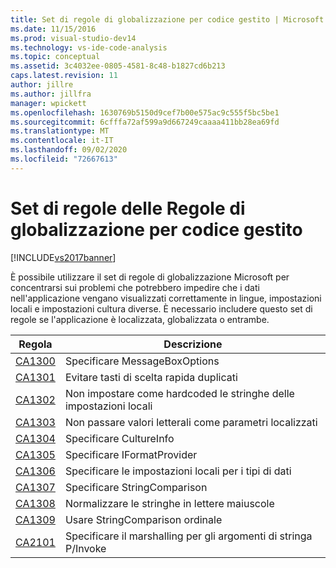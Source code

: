 ```yaml
---
title: Set di regole di globalizzazione per codice gestito | Microsoft Docs
ms.date: 11/15/2016
ms.prod: visual-studio-dev14
ms.technology: vs-ide-code-analysis
ms.topic: conceptual
ms.assetid: 3c4032ee-0805-4581-8c48-b1827cd6b213
caps.latest.revision: 11
author: jillre
ms.author: jillfra
manager: wpickett
ms.openlocfilehash: 1630769b5150d9cef7b00e575ac9c555f5bc5be1
ms.sourcegitcommit: 6cfffa72af599a9d667249caaaa411bb28ea69fd
ms.translationtype: MT
ms.contentlocale: it-IT
ms.lasthandoff: 09/02/2020
ms.locfileid: "72667613"
---
```

# <a name="globalization-rules-rule-set-for-managed-code"></a>Set di regole delle Regole di globalizzazione per codice gestito
[!INCLUDE[vs2017banner](../includes/vs2017banner.md)]

È possibile utilizzare il set di regole di globalizzazione Microsoft per concentrarsi sui problemi che potrebbero impedire che i dati nell'applicazione vengano visualizzati correttamente in lingue, impostazioni locali e impostazioni cultura diverse. È necessario includere questo set di regole se l'applicazione è localizzata, globalizzata o entrambe.

|Regola|Descrizione|
|----------|-----------------|
|[CA1300](../code-quality/ca1300-specify-messageboxoptions.md)|Specificare MessageBoxOptions|
|[CA1301](../code-quality/ca1301-avoid-duplicate-accelerators.md)|Evitare tasti di scelta rapida duplicati|
|[CA1302](../code-quality/ca1302-do-not-hardcode-locale-specific-strings.md)|Non impostare come hardcoded le stringhe delle impostazioni locali|
|[CA1303](../code-quality/ca1303-do-not-pass-literals-as-localized-parameters.md)|Non passare valori letterali come parametri localizzati|
|[CA1304](../code-quality/ca1304-specify-cultureinfo.md)|Specificare CultureInfo|
|[CA1305](../code-quality/ca1305-specify-iformatprovider.md)|Specificare IFormatProvider|
|[CA1306](../code-quality/ca1306-set-locale-for-data-types.md)|Specificare le impostazioni locali per i tipi di dati|
|[CA1307](../code-quality/ca1307-specify-stringcomparison.md)|Specificare StringComparison|
|[CA1308](../code-quality/ca1308-normalize-strings-to-uppercase.md)|Normalizzare le stringhe in lettere maiuscole|
|[CA1309](../code-quality/ca1309-use-ordinal-stringcomparison.md)|Usare StringComparison ordinale|
|[CA2101](../code-quality/ca2101-specify-marshaling-for-p-invoke-string-arguments.md)|Specificare il marshalling per gli argomenti di stringa P/Invoke|
